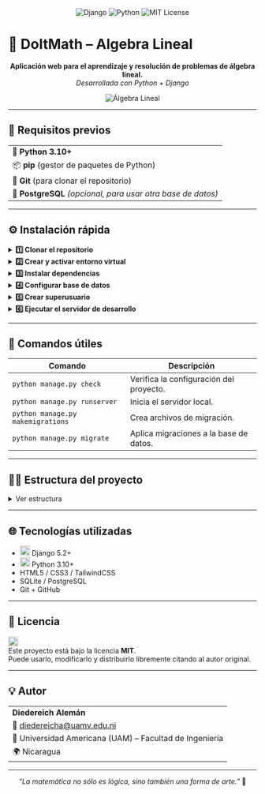 <div align="center">
	<img src="https://img.shields.io/badge/Django-5.2+-green?logo=django" alt="Django">
	<img src="https://img.shields.io/badge/Python-3.10+-blue?logo=python" alt="Python">
	<img src="https://img.shields.io/badge/License-MIT-yellow?logo=license" alt="MIT License">
</div>

# 🧮 DoltMath – Algebra Lineal

<p align="center">
	<b>Aplicación web para el aprendizaje y resolución de problemas de álgebra lineal.</b><br>
	<i>Desarrollada con Python + Django</i>
</p>

<div align="center">
	<img src="https://img.icons8.com/color/96/000000/matrix.png" alt="Álgebra Lineal"/>
</div>

---

## 🚀 Requisitos previos

<table>
	<tr><td>🐍 <b>Python 3.10+</b></td></tr>
	<tr><td>📦 <b>pip</b> (gestor de paquetes de Python)</td></tr>
	<tr><td>🧱 <b>Git</b> (para clonar el repositorio)</td></tr>
	<tr><td>🐘 <b>PostgreSQL</b> <i>(opcional, para usar otra base de datos)</i></td></tr>
</table>

---

## ⚙️ Instalación rápida

<details>
	<summary><b>1️⃣ Clonar el repositorio</b></summary>

    ```bash
    git clone https://github.com/usuario/DoltMath-AlgebraLineal.git
    cd DoltMath-AlgebraLineal
    ```

</details>

<details>
	<summary><b>2️⃣ Crear y activar entorno virtual</b></summary>

    <b>🪟 Windows (PowerShell)</b>
    ```bash
    python -m venv .venv
    .\.venv\Scripts\Activate.ps1
    ```

    <b>🐧 Linux / 🍎 macOS</b>
    ```bash
    python3 -m venv .venv
    source .venv/bin/activate
    ```
    <br>
    <i>💡 Verifique que aparezca <code>(.venv)</code> en la terminal antes de continuar.</i>

</details>

<details>
	<summary><b>3️⃣ Instalar dependencias</b></summary>

    ```bash
    pip install --upgrade pip
    pip install -r requirements.txt
    ```
    <br>
    <i>Si no existe <code>requirements.txt</code> actualizado:</i>
    ```bash
    pip freeze > requirements.txt
    ```

</details>

<details>
	<summary><b>4️⃣ Configurar base de datos</b></summary>

    <b>Por defecto se usa SQLite.</b>
    <br>
    <b>Inicializar migraciones:</b>
    ```bash
    python manage.py migrate
    ```
    <br>
    <i>⚙️ Para usar PostgreSQL, configure <code>DATABASES</code> en <code>config/settings.py</code> antes de migrar.</i>

</details>

<details>
	<summary><b>5️⃣ Crear superusuario</b></summary>

    ```bash
    python manage.py createsuperuser
    ```
    <br>
    <i>Complete correo, usuario y contraseña.<br>Acceda al panel en <code>/admin</code>.</i>

</details>

<details>
	<summary><b>6️⃣ Ejecutar el servidor de desarrollo</b></summary>

    ```bash
    python manage.py runserver
    ```
    <br>
    <b>Abra:</b> <a href="http://127.0.0.1:8000/">http://127.0.0.1:8000/</a>

</details>

---

## 🧰 Comandos útiles

<table>
	<thead>
		<tr><th>Comando</th><th>Descripción</th></tr>
	</thead>
	<tbody>
		<tr><td><code>python manage.py check</code></td><td>Verifica la configuración del proyecto.</td></tr>
		<tr><td><code>python manage.py runserver</code></td><td>Inicia el servidor local.</td></tr>
		<tr><td><code>python manage.py makemigrations</code></td><td>Crea archivos de migración.</td></tr>
		<tr><td><code>python manage.py migrate</code></td><td>Aplica migraciones a la base de datos.</td></tr>
	</tbody>
 </table>

---

## 🧑‍💻 Estructura del proyecto

<details>
	<summary>Ver estructura</summary>

    <pre>

DoltMath-AlgebraLineal/
│
├── algebra/ # Aplicación principal
├── templates/ # Archivos HTML
├── static/ # Archivos CSS, JS e imágenes
├── config/ # Configuración global del proyecto
├── manage.py # Punto de entrada principal
└── requirements.txt # Dependencias del entorno
</pre>

</details>

---

## 🌐 Tecnologías utilizadas

<ul>
	<li><img src="https://img.shields.io/badge/Django-5.2+-green?logo=django" height="20"> Django 5.2+</li>
	<li><img src="https://img.shields.io/badge/Python-3.10+-blue?logo=python" height="20"> Python 3.10+</li>
	<li>HTML5 / CSS3 / TailwindCSS</li>
	<li>SQLite / PostgreSQL</li>
	<li>Git + GitHub</li>
</ul>

---

## 📄 Licencia

<img src="https://img.shields.io/badge/License-MIT-yellow?logo=license" height="20"> <br>
Este proyecto está bajo la licencia <b>MIT</b>.<br>
Puede usarlo, modificarlo y distribuirlo libremente citando al autor original.

---

## 💡 Autor

<table>
	<tr><td><b>Diedereich Alemán</b></td></tr>
	<tr><td>📧 <a href="mailto:diedereicha@uamv.edu.ni">diedereicha@uamv.edu.ni</a></td></tr>
	<tr><td>💼 Universidad Americana (UAM) – Facultad de Ingeniería</td></tr>
	<tr><td>🌍 Nicaragua</td></tr>
</table>

---

<p align="center"><i>“La matemática no sólo es lógica, sino también una forma de arte.”</i> 🎨</p>

